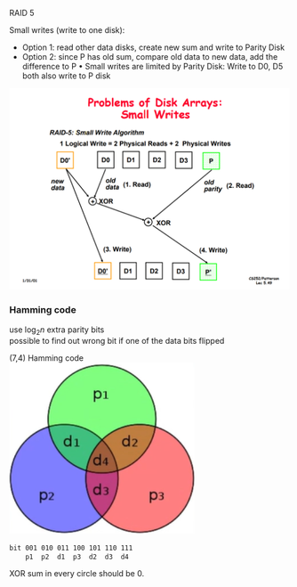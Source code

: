 RAID 5

Small writes (write to one disk): 
- Option 1: read other data disks, create new sum and write to Parity 
Disk
- Option 2: since P has old sum, compare old data to new data, add 
the difference to P
• Small writes are limited by Parity Disk: Write to D0, D5 both also write to P disk

![](w14d2note_jiangruohong_pic1.png)

### Hamming code
use $\log_2n$ extra parity bits  
possible to find out wrong bit if one of the data bits flipped

(7,4) Hamming code  
![](w14d2note_jiangruohong_pic2.png)

```
bit 001 010 011 100 101 110 111
    p1  p2  d1  p3  d2  d3  d4
```

XOR sum in every circle should be 0.